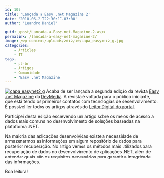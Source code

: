 ```yaml
---
id: 107
title: 'Lançada a Easy .net Magazine 2'
date: '2010-06-21T22:30:17-03:00'
author: 'Leandro Daniel'

guid: /post/Lancada-a-Easy-net-Magazine-2.aspx
permalink: /lancada-a-easy-net-magazine-2/
image: /wp-content/uploads/2012/10/capa_easynet2_g.jpg
categories:
    - Articles
    - IT
tags:
    - pt-br
    - Artigos
    - Comunidade
    - 'Easy .net Magazine'
---
```


[![capa_easynet2_g](http://leandrodaniel.com/pics/capa_easynet2_g_thumb.jpg "capa_easynet2_g")](http://leandrodaniel.com/pics/capa_easynet2_g.jpg) Acaba de ser lançada a segunda edição da revista [Easy .net Magazine](http://www.devmedia.com.br/assgold/listmag.asp?site=59) da [DevMedia](http://www.devmedia.com.br). A revista é voltada para o público iniciante, que está tendo os primeiros contatos com tecnologias de desenvolvimento. É possível ler todos os artigos através do [Leitor Digital do portal](http://www.devmedia.com.br/websys.3/webreader.asp?cat=59&revista=easynetmag_2#a-2665).

Participei desta edição escrevendo um artigo sobre os meios de acesso a dados mais comuns no desenvolvimento de soluções baseadas na plataforma .NET.

Na maioria das aplicações desenvolvidas existe a necessidade de armazenarmos as informações em algum repositório de dados para posterior recuperação. No artigo vemos os métodos mais utilizados para recuperação de dados no desenvolvimento de aplicações .NET, além de entender quais são os requisitos necessários para garantir a integridade das informações.

Boa leitura!
